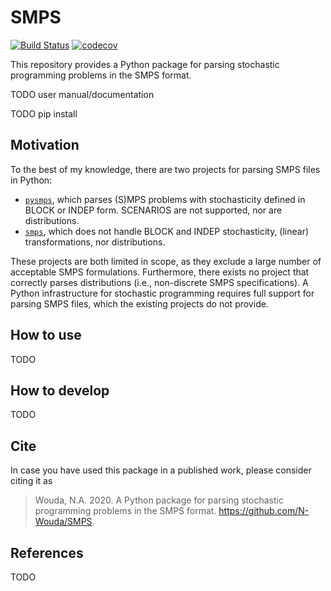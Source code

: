 # SMPS
[![Build Status](https://travis-ci.com/N-Wouda/SMPS.svg?branch=master)](https://travis-ci.com/N-Wouda/SMPS)
[![codecov](https://codecov.io/gh/N-Wouda/SMPS/branch/master/graph/badge.svg)](https://codecov.io/gh/N-Wouda/SMPS)

This repository provides a Python package for parsing stochastic programming 
problems in the SMPS format.

TODO user manual/documentation

TODO pip install

## Motivation

To the best of my knowledge, there are two projects for parsing SMPS files in 
Python:

- [`pysmps`](https://github.com/jmaerte/pysmps), which parses (S)MPS
  problems with stochasticity defined in BLOCK or INDEP form. SCENARIOS are not
  supported, nor are distributions.
- [`smps`](https://github.com/robin-vjc/smps), which does not handle BLOCK and 
  INDEP stochasticity, (linear) transformations, nor distributions.

These projects are both limited in scope, as they exclude a large number of 
acceptable SMPS formulations. Furthermore, there exists no project that
correctly parses distributions (i.e., non-discrete SMPS specifications). A 
Python infrastructure for stochastic programming requires full support for
parsing SMPS files, which the existing projects do not provide.

## How to use

TODO

## How to develop

TODO

## Cite

In case you have used this package in a published work, please consider citing it as

> Wouda, N.A. 2020. A Python package for parsing stochastic programming problems
> in the SMPS format. https://github.com/N-Wouda/SMPS.

## References

TODO

